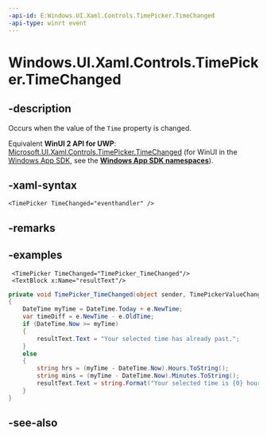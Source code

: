 ```yaml
---
-api-id: E:Windows.UI.Xaml.Controls.TimePicker.TimeChanged
-api-type: winrt event
---
```


<!-- Event syntax
public event Windows.Foundation.EventHandler TimeChanged<Windows.UI.Xaml.Controls.TimePickerValueChangedEventArgs>
-->

# Windows.UI.Xaml.Controls.TimePicker.TimeChanged

## -description
Occurs when the value of the `Time` property is changed.

Equivalent **WinUI 2 API for UWP**: [Microsoft.UI.Xaml.Controls.TimePicker.TimeChanged](/windows/winui/api/microsoft.ui.xaml.controls.timepicker.timechanged) (for WinUI in the [Windows App SDK](/windows/apps/windows-app-sdk/), see the **[Windows App SDK namespaces](/windows/windows-app-sdk/api/winrt/)**).

## -xaml-syntax
```xaml
<TimePicker TimeChanged="eventhandler" />
```


## -remarks

## -examples

```xaml
 <TimePicker TimeChanged="TimePicker_TimeChanged"/>
 <TextBlock x:Name="resultText"/>
```

```csharp
private void TimePicker_TimeChanged(object sender, TimePickerValueChangedEventArgs e)
{
    DateTime myTime = DateTime.Today + e.NewTime;
    var timeDiff = e.NewTime - e.OldTime;
    if (DateTime.Now >= myTime)
    {
        resultText.Text = "Your selected time has already past.";
    }
    else
    {
        string hrs = (myTime - DateTime.Now).Hours.ToString();
        string mins = (myTime - DateTime.Now).Minutes.ToString();
        resultText.Text = string.Format("Your selected time is {0} hours, {1} minutes from now.", hrs, mins);
    }
}
```

## -see-also
